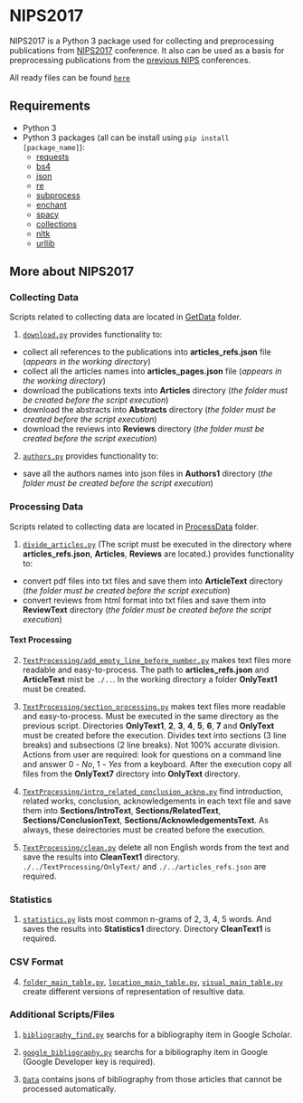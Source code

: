 # NIPS2017

NIPS2017 is a Python 3 package used for collecting and preprocessing publications from [NIPS2017](https://papers.nips.cc/book/advances-in-neural-information-processing-systems-30-2017) conference.
It also can be used as a basis for preprocessing publications from the [previous NIPS](https://papers.nips.cc/) conferences.

All ready files can be found [`here`](https://drive.google.com/open?id=1LCdSrh--qPX5myem1fh6lWfH3Qv5hmgq)

## Requirements
- Python 3
- Python 3 packages (all can be install using `pip install [package_name]`):
  - [requests](http://docs.python-requests.org/en/master/)
  - [bs4](https://www.crummy.com/software/BeautifulSoup/bs4/doc/)
  - [json](https://docs.python.org/3/library/json.html)
  - [re](https://docs.python.org/3/library/re.html)
  - [subprocess](https://docs.python.org/3/library/subprocess.html)
  - [enchant](https://pypi.org/project/pyenchant/)
  - [spacy](https://spacy.io/)
  - [collections](https://docs.python.org/3.3/library/collections.html)
  - [nltk](https://www.nltk.org/)
  - [urllib](https://docs.python.org/3/library/urllib.html)
  
## More about NIPS2017
  
### Collecting Data

Scripts related to collecting data are located in [GetData](https://github.com/nuwanda57/NIPS2017/tree/master/GetData) folder.

1) [`download.py`](https://github.com/nuwanda57/NIPS2017/blob/master/GetData/download.py) provides functionality to:
  - collect all references to the publications into **articles_refs.json** file (*appears in the working directory*)
  - collect all the articles names into **articles_pages.json** file (*appears in the working directory*)
  - download the publications texts into **Articles** directory (*the folder must be created before the script execution*)
  - download the abstracts into **Abstracts** directory (*the folder must be created before the script execution*)
  - download the reviews into **Reviews** directory (*the folder must be created before the script execution*)
  
2) [`authors.py`](https://github.com/nuwanda57/NIPS2017/blob/master/GetData/authors.py) provides functionality to:
  - save all the authors names into json files in **Authors1** directory (*the folder must be created before the script execution*)

### Processing Data

Scripts related to collecting data are located in [ProcessData](https://github.com/nuwanda57/NIPS2017/tree/master/ProcessData) folder.

1) [`divide_articles.py`](https://github.com/nuwanda57/NIPS2017/blob/master/ProcessData/divide_articles.py) (The script must be executed in the directory where **articles_refs.json**, **Articles**, **Reviews** are located.) provides functionality to:
  - convert pdf files into txt files and save them into **ArticleText** directory (*the folder must be created before the script execution*)
  - convert reviews from html format into txt files and save them into **ReviewText** directory (*the folder must be created before the script execution*)

#### Text Processing
2) [`TextProcessing/add_empty_line_before_number.py`](https://github.com/nuwanda57/NIPS2017/blob/master/ProcessData/TextProcessing/add_empty_line_before_number.py) makes text files more readable and easy-to-process. The path to **articles_refs.json** and **ArticleText** mist be `./..`. In the working directory a folder **OnlyText1** must be created.

3) [`TextProcessing/section_processing.py`](https://github.com/nuwanda57/NIPS2017/blob/master/ProcessData/TextProcessing/sections_processing.py) makes text files more readable and easy-to-process. Must be executed in the same directory as the previous script. Directories **OnlyText1**, **2**, **3**, **4**, **5**, **6**, **7** and **OnlyText** must be created before the execution. Divides text into sections (3 line breaks) and subsections (2 line breaks). Not 100% accurate division. Actions from user are required: look for questions on a command line and answer 0 - *No*, 1 - *Yes* from a keyboard. After the execution copy all files from the **OnlyText7** directory into **OnlyText** directory.

4) [`TextProcessing/intro_related_conclusion_ackno.py`](https://github.com/nuwanda57/NIPS2017/blob/master/ProcessData/TextProcessing/intro_related_conclusion_ackno.py) find introduction, related works, conclusion, acknowledgements in each text file and save them into **Sections/IntroText**, **Sections/RelatedText**, **Sections/ConclusionText**, **Sections/AcknowledgementsText**. As always, these deirectories must be created before the execution.

5) [`TextProcessing/clean.py`](https://github.com/nuwanda57/NIPS2017/edit/master/ProcessData/TextProcessing/clean.py) delete all non English words from the text and save the results into **CleanText1** directory. `./../TextProcessing/OnlyText/` and `./../articles_refs.json` are required.

### Statistics

1) [`statistics.py`](https://github.com/nuwanda57/NIPS2017/blob/master/Statistics/statistics.py) lists most common n-grams of 2, 3, 4, 5 words. And saves the results into **Statistics1** directory. Directory **CleanText1** is required.

### CSV Format

4) [`folder_main_table.py`](https://github.com/nuwanda57/NIPS2017/blob/master/ProcessData/folder_main_table.py), [`location_main_table.py`](https://github.com/nuwanda57/NIPS2017/blob/master/ProcessData/location_main_table.py), [`visual_main_table.py`](https://github.com/nuwanda57/NIPS2017/blob/master/ProcessData/visual_main_table.py) create different versions of representation of resultive data.

### Additional Scripts/Files

1) [`bibliography_find.py`](https://github.com/nuwanda57/NIPS2017/blob/master/ProcessData/bibliography_find.py) searchs for a bibliography item in Google Scholar.

2) [`google_bibliography.py`](https://github.com/nuwanda57/NIPS2017/blob/master/ProcessData/google_bibliography.py) searchs for a bibliography item in Google (Google Developer key is required).

3) [`Data`](https://github.com/nuwanda57/NIPS2017/tree/master/Data) contains jsons of bibliography from those articles that cannot be processed automatically.
